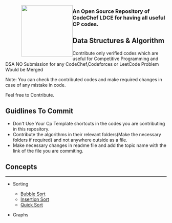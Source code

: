 <img src="https://lh3.googleusercontent.com/tz7nHSCh0zpBsFeFD4Lq1_aRC1SVlmid5MSJsE4pjh36Ri_opdar0ltpV69gaTdMgqS8IFo=s85" width="160px" style="float:left;   padding-left: 50px;
"/>

### An Open Source Repository of CodeChef LDCE for having all useful CP codes.
## Data Structures & Algorithm
Contribute only verified codes which are useful for Competitive Programming and DSA NO Submission for any CodeChef,Codeforces or LeetCode Problem Would be Merged

Note: You can check the contributed codes and make required changes in case of any mistake in code.

Feel free to Contribute.

<b><h2>Guidlines To Commit</b></h2>
- Don't Use Your Cp Template shortcuts in the codes you are contributing in this repository.
- Contribute the algorithms in their relevant folders(Make the necessary folders if required) and not anywhere outside as a file.
- Make necessary changes in readme file and add the topic name with the link of the file you are commiting.


## Concepts

---
- Sorting
  - [Bubble Sort](https://github.com/CodeChefLDCE/CodeChef_LDCE_CP/master/Sorting/Bubble_Sort.cpp)
  - [Insertion Sort](https://github.com/CodeChefLDCE/CodeChef_LDCE_CP/master/Sorting/Insertion_Sort.cpp)
  - [Quick Sort](https://github.com/CodeChefLDCE/CodeChef_LDCE_CP/master/Sorting/Quick_Sort.cpp)
  
- Graphs
